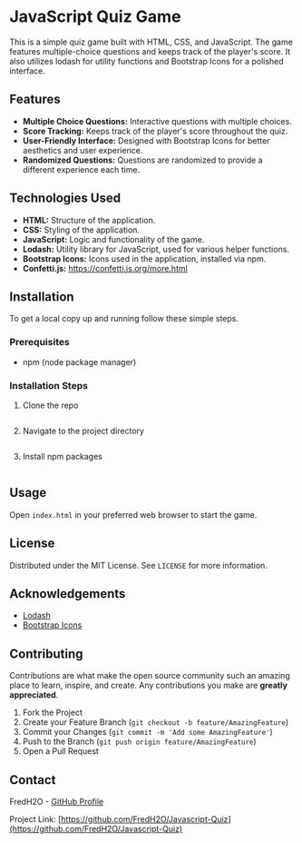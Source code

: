 # JavaScript Quiz Game

This is a simple quiz game built with HTML, CSS, and JavaScript. The game features multiple-choice questions and keeps track of the player's score. It also utilizes lodash for utility functions and Bootstrap Icons for a polished interface.

## Features

- **Multiple Choice Questions:** Interactive questions with multiple choices.
- **Score Tracking:** Keeps track of the player's score throughout the quiz.
- **User-Friendly Interface:** Designed with Bootstrap Icons for better aesthetics and user experience.
- **Randomized Questions:** Questions are randomized to provide a different experience each time.

## Technologies Used

- **HTML:** Structure of the application.
- **CSS:** Styling of the application.
- **JavaScript:** Logic and functionality of the game.
- **Lodash:** Utility library for JavaScript, used for various helper functions.
- **Bootstrap Icons:** Icons used in the application, installed via npm.
- **Confetti.js:** https://confetti.js.org/more.html

## Installation

To get a local copy up and running follow these simple steps.

### Prerequisites

- npm (node package manager)

### Installation Steps

1. Clone the repo

   ```git clone https://github.com/FredH2O/Javascript-Quiz.git

   ```

2. Navigate to the project directory

   ```cd Javascript-Quiz

   ```

3. Install npm packages

   ```npm install

   ```

## Usage

Open `index.html` in your preferred web browser to start the game.

## License

Distributed under the MIT License. See `LICENSE` for more information.

## Acknowledgements

- [Lodash](https://lodash.com/)
- [Bootstrap Icons](https://icons.getbootstrap.com/)

## Contributing

Contributions are what make the open source community such an amazing place to learn, inspire, and create. Any contributions you make are **greatly appreciated**.

1. Fork the Project
2. Create your Feature Branch (`git checkout -b feature/AmazingFeature`)
3. Commit your Changes (`git commit -m 'Add some AmazingFeature'`)
4. Push to the Branch (`git push origin feature/AmazingFeature`)
5. Open a Pull Request

## Contact

FredH2O - [GitHub Profile](https://github.com/FredH2O)

Project Link: [https://github.com/FredH2O/Javascript-Quiz](https://github.com/FredH2O/Javascript-Quiz)
